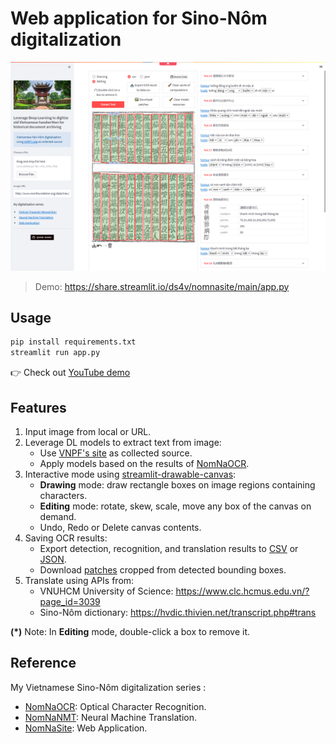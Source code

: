 # Web application for Sino-Nôm digitalization

[![demo](./imgs/demo.png)](https://youtu.be/o5xpfwalEWw)

> Demo: https://share.streamlit.io/ds4v/nomnasite/main/app.py

## Usage

```bash
pip install requirements.txt
streamlit run app.py
```

👉 Check out [YouTube demo](https://youtu.be/o5xpfwalEWw)

## Features

1. Input image from local or URL.
2. Leverage DL models to extract text from image:
    - Use [VNPF's site](http://www.nomfoundation.org) as collected source.
    - Apply models based on the results of [NomNaOCR](https://github.com/ds4v/NomNaOCR).
3. Interactive mode using [streamlit-drawable-canvas](https://github.com/andfanilo/streamlit-drawable-canvas):
    - **Drawing** mode: draw rectangle boxes on image regions containing characters.
    - **Editing** mode: rotate, skew, scale, move any box of the canvas on demand.
    - Undo, Redo or Delete canvas contents.
4. Saving OCR results:
    - Export detection, recognition, and translation results to [CSV](data/data.csv) or [JSON](data/data.json).
    - Download [patches](data/patches.zip) cropped from detected bounding boxes.
5. Translate using APIs from:
    - VNUHCM University of Science: https://www.clc.hcmus.edu.vn/?page_id=3039
    - Sino-Nôm dictionary: https://hvdic.thivien.net/transcript.php#trans

**(\*)** Note: In **Editing** mode, double-click a box to remove it.

## Reference

My Vietnamese Sino-Nôm digitalization series :

-   [NomNaOCR](https://github.com/ds4v/NomNaOCR): Optical Character Recognition.
-   [NomNaNMT](https://github.com/ds4v/NomNaNMT): Neural Machine Translation.
-   [NomNaSite](https://github.com/ds4v/NomNaSite): Web Application.
